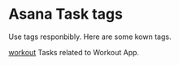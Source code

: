 # Asana Task tags

Use tags responbibly. Here are some kown tags.


<a class="tag asana-purple" href="https://app.asana.com/0/686900432610456/652886747324829">workout</a>
Tasks related to Workout App.


